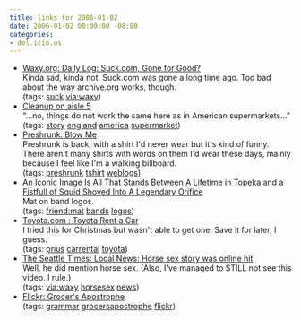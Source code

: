 ```yaml
---
title: links for 2006-01-02
date: 2006-01-02 00:00:00 -08:00
categories:
- del.icio.us
---
```


<ul class="delicious">
	<li>
		<div class="delicious-link"><a href="http://www.waxy.org/archive/2005/12/30/suckcom_.shtml">Waxy.org: Daily Log: Suck.com, Gone for Good?</a></div>
		<div class="delicious-extended">Kinda sad, kinda not. Suck.com was gone a long time ago. Too bad about the way archive.org works, though.</div>
		<div class="delicious-tags">(tags: <a href="http://del.icio.us/torrez/suck">suck</a> <a href="http://del.icio.us/torrez/via:waxy">via:waxy</a>)</div>
	</li>
	<li>
		<div class="delicious-link"><a href="http://pleonasm.com/archive/0512.php#blog_20051223_1055">Cleanup on aisle 5</a></div>
		<div class="delicious-extended">"...no, things do not work the same here as in American supermarkets..."</div>
		<div class="delicious-tags">(tags: <a href="http://del.icio.us/torrez/story">story</a> <a href="http://del.icio.us/torrez/england">england</a> <a href="http://del.icio.us/torrez/america">america</a> <a href="http://del.icio.us/torrez/supermarket">supermarket</a>)</div>
	</li>
	<li>
		<div class="delicious-link"><a href="http://preshrunk.info/2006/01/blow-me.php">Preshrunk: Blow Me</a></div>
		<div class="delicious-extended">Preshrunk is back, with a shirt I'd never wear but it's kind of funny. There aren't many shirts with words on them I'd wear these days, mainly because I feel like I'm a walking billboard.</div>
		<div class="delicious-tags">(tags: <a href="http://del.icio.us/torrez/preshrunk">preshrunk</a> <a href="http://del.icio.us/torrez/tshirt">tshirt</a> <a href="http://del.icio.us/torrez/weblogs">weblogs</a>)</div>
	</li>
	<li>
		<div class="delicious-link"><a href="http://www.honan.net/2005/12/iconic-image-is-all-that-stands.php">An Iconic Image Is All That Stands Between A Lifetime in Topeka and a Fistfull of Squid Shoved Into A Legendary Orifice</a></div>
		<div class="delicious-extended">Mat on band logos.</div>
		<div class="delicious-tags">(tags: <a href="http://del.icio.us/torrez/friend:mat">friend:mat</a> <a href="http://del.icio.us/torrez/bands">bands</a> <a href="http://del.icio.us/torrez/logos">logos</a>)</div>
	</li>
	<li>
		<div class="delicious-link"><a href="http://www.toyota.com/toyotaApp/html/shop/trac/index.jsp">Toyota.com : Toyota Rent a Car</a></div>
		<div class="delicious-extended">I tried this for Christmas but wasn't able to get one. Save it for later, I guess.</div>
		<div class="delicious-tags">(tags: <a href="http://del.icio.us/torrez/prius">prius</a> <a href="http://del.icio.us/torrez/carrental">carrental</a> <a href="http://del.icio.us/torrez/toyota">toyota</a>)</div>
	</li>
	<li>
		<div class="delicious-link"><a href="http://seattletimes.nwsource.com/html/localnews/2002711400_danny30.html">The Seattle Times: Local News: Horse sex story was online hit</a></div>
		<div class="delicious-extended">Well, he did mention horse sex. (Also, I've managed to STILL not see this video. I rule.)</div>
		<div class="delicious-tags">(tags: <a href="http://del.icio.us/torrez/via:waxy">via:waxy</a> <a href="http://del.icio.us/torrez/horsesex">horsesex</a> <a href="http://del.icio.us/torrez/news">news</a>)</div>
	</li>
	<li>
		<div class="delicious-link"><a href="http://flickr.com/groups/77173807@N00/">Flickr: Grocer's Apostrophe</a></div>
		<div class="delicious-tags">(tags: <a href="http://del.icio.us/torrez/grammar">grammar</a> <a href="http://del.icio.us/torrez/grocersapostrophe">grocersapostrophe</a> <a href="http://del.icio.us/torrez/flickr">flickr</a>)</div>
	</li>
</ul>
